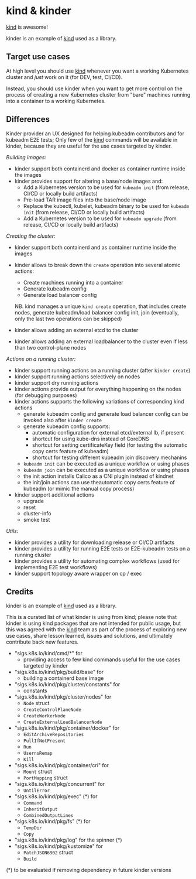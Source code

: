 # kind & kinder

[kind](https://github.com/kubernetes-sigs/kind) is awesome!

kinder is an example of [kind](https://github.com/kubernetes-sigs/kind) used as a library.

## Target use cases

At high level you should use [kind](https://github.com/kubernetes-sigs/kind) whenever you want
a working Kubernetes cluster and _just_ work on it (for DEV, test, CI/CD).

Instead, you should use kinder when you want to get more control on the process of creating a
new Kubernetes cluster from "bare" machines running into a container to a working Kubernetes.

## Differences

Kinder provider an UX designed for helping kubeadm contributors and for kubeadm E2E tests;
Only few of the [kind](https://github.com/kubernetes-sigs/kind) commands will be available in kinder,
because they are useful for the use cases targeted by kinder.

_Building images:_
- kinder support both containerd and docker as container runtime inside the images
- kinder provides support for altering a base/node images and:
     - Add a Kubernetes version to be used for `kubeadm init` (from release, CI/CD or locally build artifacts)
     - Pre-load  TAR image files into the base/node image
     - Replace the kubectl, kubelet, kubeadm binary to be used for `kubeadm init` (from release, CI/CD or locally
       build artifacts)
     - Add a Kubernetes version to be used for `kubeadm upgrade` (from release, CI/CD or locally build artifacts)

_Creating the cluster:_
- kinder support both containerd and as container runtime inside the images
- kinder allows to break down the `create` operation into several atomic actions:
    - Create machines running into a container
    - Generate kubeadm config
    - Generate load balancer config

  NB. kind manages a unique `kind create` operation, that includes create nodes, generate kubeadm/load balancer
  config init, join (eventually, only the last two operations can be skipped)
- kinder allows adding an external etcd to the cluster
- kinder allows adding an external loadbalancer to the cluster even if less than two control-plane nodes

_Actions on a running cluster:_
- kinder support running actions on a running cluster (after `kinder create`)
- kinder support running actions selectively on nodes
- kinder support dry running actions
- kinder actions provide output for everything happening on the nodes (for debugging purposes)
- kinder actions supports the following variations of corresponding kind actions
    - generate kubeadm config and generate load balancer config can be invoked also after `kinder create`
    - generate kubeadm config supports:
        - automatic configuration for external etcd/external lb, if present
        - shortcut for using kube-dns instead of CoreDNS
        - shortcut for setting certificateKey field (for testing the automatic copy certs feature of kubeadm)
        - shortcut for testing different kubeadm join discovery mechanins
    - `kubeadm init` can be executed as a unique workflow or using phases
    - `kubeadm join` can be executed as a unique workflow or using phases
    - the init action installs Calico as a CNI plugin instead of kindnet
    - the init/join actions can use  theautomatic copy certs feature of kubeadm (or mimic the manual copy process)
- kinder support additional actions
    - upgrade
    - reset
    - cluster-info
    - smoke test

_Utils:_
- kinder provides a utility for downloading release or CI/CD artifacts
- kinder provides a utility for running E2E tests or E2E-kubeadm tests on a running cluster
- kinder provides a utility for automating complex workflows (used for implementing E2E test workflows)
- kinder support topology aware wrapper on cp / exec

## Credits

kinder is an example of [kind](https://github.com/kubernetes-sigs/kind) used as a library.

This is a curated list of what kinder is using from kind; please note that kinder is using
kind packages that are not intended for public usage, but this was agreed with the
[kind](https://github.com/kubernetes-sigs/kind) team as part of the process of exploring
new use cases, share lesson learned, issues and solutions, and ultimately contribute
back new features.

- "sigs.k8s.io/kind/cmd/*" for
    - providing access to few kind commands useful for the use cases targeted by kinder
- "sigs.k8s.io/kind/pkg/build/base" for
    - building a containerd base image
- "sigs.k8s.io/kind/pkg/cluster/constants" for
    - constants
- "sigs.k8s.io/kind/pkg/cluster/nodes" for
    - `Node` struct
    - `CreateControlPlaneNode`
    - `CreateWorkerNode`
    - `CreateExternalLoadBalancerNode`
- "sigs.k8s.io/kind/pkg/container/docker" for
    - `EditArchiveRepositories`
    - `PullIfNotPresent`
    - `Run`
    - `UsernsRemap`
    - `Kill`
- "sigs.k8s.io/kind/pkg/container/cri" for
    - `Mount` struct
    - `PortMapping` struct
- "sigs.k8s.io/kind/pkg/concurrent" for
    - `UntilError`
- "sigs.k8s.io/kind/pkg/exec" (*) for
    - `Command`
    - `InheritOutput`
    - `CombinedOutputLines`
- "sigs.k8s.io/kind/pkg/fs" (*) for
    - `TempDir`
    - `Copy`
- "sigs.k8s.io/kind/pkg/log" for the spinner (*)
- "sigs.k8s.io/kind/pkg/kustomize" for
    - `PatchJSON6902` struct
    - `Build`

(*) to be evaluated if removing dependency in future kinder versions
